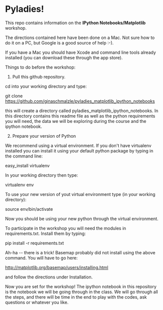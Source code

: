 # Pyladies!  

This repo contains information on the **IPython Notebooks/Matplotlib** workshop.

The directions contained here have been done on a Mac.  Not sure how to do it on a PC, but Google is a good source of help :-).

If you have a Mac you should have Xcode and command line tools already installed (you can download these through the app store).  

Things to do before the workshop:

1. Pull this github repository.

cd into your working directory and type:

  git clone https://github.com/ginaschmalzle/pyladies_matplotlib_ipython_notebooks

this will create a directory called pyladies_matplotlib_ipython_notebooks.  In this directory contains this readme file as well as the python requirements you will need, the data we will be exploring during the course and the ipython notebook.

2. Prepare your version of Python

We recommend using a virtual environment.  If you don't have virtualenv installed you can install it using your default python package by typing in the command line:

  easy_install virtualenv

In your working directory then type:

  virtualenv env

To use your new version of yout virtual environment type (in your working directory):

  source env/bin/activate

Now you should be using your new python through the virtual environment.

To participate in the workshop you will need the modules in requirements.txt.  Install them by typing:

pip install -r requirements.txt

Ah-ha -- there is a trick!  Basemap probably did not install using the above command.  You will have to go here:

http://matplotlib.org/basemap/users/installing.html

and follow the directions under Installation.

Now you are set for the workshop!  The ipython notebook in this repository is the notebook we will be going through in the class.  We will go through all the steps, and there will be time in the end to play with the codes, ask questions or whatever you like.
